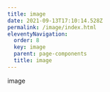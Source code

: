 ```yaml
---
title: image
date: 2021-09-13T17:10:14.528Z
permalink: /image/index.html
eleventyNavigation:
  order: 8
  key: image
  parent: page-components
  title: image
---
```

image